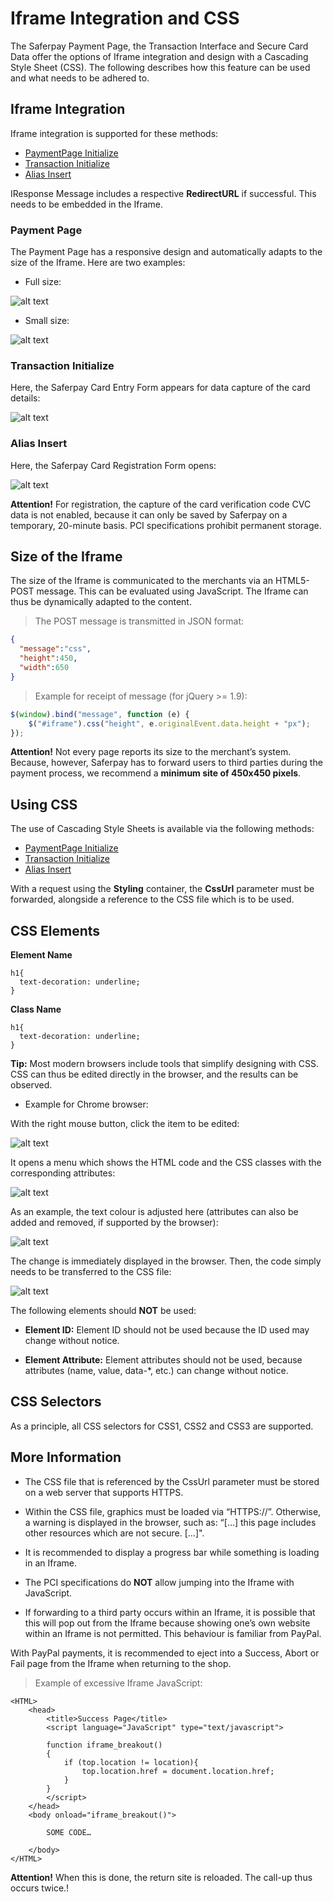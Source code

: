 # Iframe Integration and CSS


The Saferpay Payment Page, the Transaction Interface and Secure Card Data offer the options of Iframe integration and design with a Cascading Style Sheet (CSS). The following describes how this feature can be used and what needs to be adhered to.

## <a name="css-iframe"></a> Iframe Integration

Iframe integration is supported for these methods:

+ [PaymentPage Initialize](https://saferpay.github.io/jsonapi/#Payment_v1_PaymentPage_Initialize)
+ [Transaction Initialize](https://saferpay.github.io/jsonapi/#Payment_v1_Transaction_Initialize)
+ [Alias Insert](https://saferpay.github.io/jsonapi/#Payment_v1_Alias_Insert)

IResponse Message includes a respective **RedirectURL** if successful. This needs to be embedded in the Iframe.

### Payment Page

The Payment Page has a responsive design and automatically adapts to the size of the Iframe. Here are two examples:

+ Full size:  

![alt text](https://raw.githubusercontent.com/saferpay/sndbx/master/images/iframe_pp_desktop.png "Payment Page desktop view")

+ Small size:  

![alt text](https://raw.githubusercontent.com/saferpay/sndbx/master/images/iframe_pp_mobile.png "Payment Page mobile view")

### Transaction Initialize

Here, the Saferpay Card Entry Form appears for data capture of the card details: 

![alt text](https://raw.githubusercontent.com/saferpay/sndbx/master/images/iframe_pay_with_cvc.png "Saferpay Card Entry Form")

### Alias Insert

Here, the Saferpay Card Registration Form opens:  

![alt text](https://raw.githubusercontent.com/saferpay/sndbx/master/images/iframe_alias_insert.png "Card Registration Form")
>
**Attention!** For registration, the capture of the card verification code CVC data is not enabled, because it can only be saved by Saferpay on a temporary, 20-minute basis. PCI specifications prohibit permanent storage.
>

## <a name="css-iframe_size"></a> Size of the Iframe

The size of the Iframe is communicated to the merchants via an HTML5-POST message. This can be evaluated using JavaScript. The Iframe can thus be dynamically adapted to the content.

>
>    <i class="glyphicon glyphicon-hand-right"></i> The POST message is transmitted in JSON format:
>

```json
{  
  "message":"css",
  "height":450,
  "width":650
}
```

>
>    <i class="glyphicon glyphicon-hand-right"></i> Example for receipt of message (for jQuery >= 1.9):
>

```javascript
$(window).bind("message", function (e) {
	$("#iframe").css("height", e.originalEvent.data.height + "px");
});
```

>
**Attention!** Not every page reports its size to the merchant’s system. Because, however, Saferpay has to forward users to third parties during the payment process, we recommend a **minimum site of 450x450 pixels**.
>

## <a name="css-css"></a> Using CSS
The use of Cascading Style Sheets is available via the following methods:

+ [PaymentPage Initialize](https://saferpay.github.io/jsonapi/#Payment_v1_PaymentPage_Initialize)
+ [Transaction Initialize](https://saferpay.github.io/jsonapi/#Payment_v1_Transaction_Initialize)
+ [Alias Insert](https://saferpay.github.io/jsonapi/#Payment_v1_Alias_Insert)

With a request using the **Styling** container, the **CssUrl**  parameter must be forwarded, alongside a reference to the CSS file which is to be used.

## <a name="css-element"></a> CSS Elements

**Element Name**

```
h1{
  text-decoration: underline;
}
```

**Class Name**

```
h1{
  text-decoration: underline;
}
```

>
**Tip:** Most modern browsers include tools that simplify designing with CSS. CSS can thus be edited directly in the browser, and the results can be observed.
>

* Example for Chrome browser: 

With the right mouse button, click the item to be edited:  

![alt text](https://raw.githubusercontent.com/saferpay/sndbx/master/images/iframe_pp_inspect.png "Inspect")

It opens a menu which shows the HTML code and the CSS classes with the corresponding attributes:  

![alt text](https://raw.githubusercontent.com/saferpay/sndbx/master/images/iframe_inspect_code.png "Inspect code")

As an example, the text colour is adjusted here (attributes can also be added and removed, if supported by the browser):  

![alt text](https://raw.githubusercontent.com/saferpay/sndbx/master/images/iframe_inspect_color.png "Inspect color")

The change is immediately displayed in the browser. Then, the code simply needs to be transferred to the CSS file:  

![alt text](https://raw.githubusercontent.com/saferpay/sndbx/master/images/iframe_pp_card_data.png "See changes")

The following elements should **NOT** be used:

+ **Element ID:** Element ID should not be used because the ID used may change without notice.

+ **Element Attribute:** Element attributes should not be used, because attributes (name, value, data-*, etc.) can change without notice.

## <a name="css-selector"></a> CSS Selectors

As a principle, all CSS selectors for CSS1, CSS2 and CSS3 are supported.

## <a name="css-info"></a> More Information

+ The CSS file that is referenced by the CssUrl parameter must be stored on a web server that supports HTTPS.

+ Within the CSS file, graphics must be loaded via “HTTPS://”. Otherwise, a warning is displayed in the browser, such as: “[…] this page includes other resources which are not secure. […]".

+ It is recommended to display a progress bar while something is loading in an Iframe.

+ The PCI specifications do **NOT** allow jumping into the Iframe with JavaScript.

+ If forwarding to a third party occurs within an Iframe, it is possible that this will pop out from the Iframe because showing one’s own website within an Iframe is not permitted. This behaviour is familiar from PayPal.

With PayPal payments, it is recommended to eject into a Success, Abort or Fail page from the Iframe when returning to the shop.

>
>    <i class="glyphicon glyphicon-hand-right"></i> Example of excessive Iframe JavaScript:
>

```
<HTML>
    <head>
        <title>Success Page</title>
        <script language="JavaScript" type="text/javascript">

        function iframe_breakout()
        {
            if (top.location != location){
                top.location.href = document.location.href;
            }
        }
        </script>
    </head>
    <body onload="iframe_breakout()">
		
        SOME CODE…
	
    </body>
</HTML>
```

>
**Attention!** When this is done, the return site is reloaded. The call-up thus occurs twice.!
>
